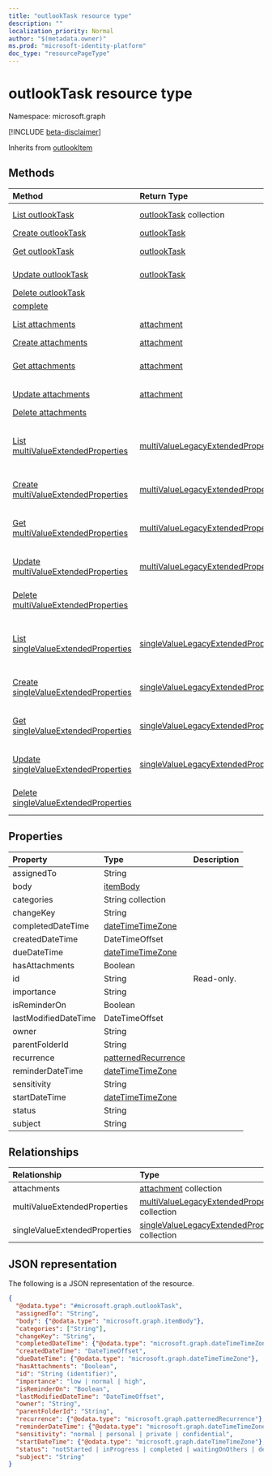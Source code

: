 ```yaml
---
title: "outlookTask resource type"
description: ""
localization_priority: Normal
author: "$(metadata.owner)"
ms.prod: "microsoft-identity-platform"
doc_type: "resourcePageType"
---
```


# outlookTask resource type

Namespace: microsoft.graph

[!INCLUDE [beta-disclaimer](../../includes/beta-disclaimer.md)]

Inherits from [outlookItem](outlookitem.md)

## Methods

| Method                                                                                             | Return Type                                                                             | Description                                                                                                 |
| :------------------------------------------------------------------------------------------------- | :-------------------------------------------------------------------------------------- | :---------------------------------------------------------------------------------------------------------- |
| [List outlookTask](../api/outlooktask-list.md)                                                     | [outlookTask](outlookTask.md) collection                                                | List properties and relationships of an outlookTask object.                                                 |
| [Create outlookTask](../api/outlooktask-create.md)                                                 | [outlookTask](outlookTask.md)                                                           | Create a new outlookTask object.                                                                            |
| [Get outlookTask](../api/outlooktask-get.md)                                                       | [outlookTask](outlookTask.md)                                                           | Read properties and relationships of an outlookTask object.                                                 |
| [Update outlookTask](../api/outlooktask-update.md)                                                 | [outlookTask](outlookTask.md)                                                           | Update the properties of an outlookTask object.                                                             |
| [Delete outlookTask](../api/outlooktask-delete.md)                                                 |                                                                                         | Delete an outlookTask object.                                                                               |
| [complete](../api/outlooktask-complete.md)                                                         |                                                                                         |                                                                                                             |
| [List attachments](../api/outlooktask-list-attachments.md)                                         | [attachment](../resources/-attachment.md)                                               | Get the attachment objects from an attachments navigation property.                                         |
| [Create attachments](../api/outlooktask-post-attachments.md)                                       | [attachment](../resources/-attachment.md)                                               | Create a new attachment object.                                                                             |
| [Get attachments](../api/outlooktask-get-attachments.md)                                           | [attachment](../resources/-attachment.md)                                               | Read the properties and relationships of an attachment object.                                              |
| [Update attachments](../api/outlooktask-update-attachments.md)                                     | [attachment](../resources/-attachment.md)                                               | Update the properties of an attachment object.                                                              |
| [Delete attachments](../api/outlooktask-delete-attachments.md)                                     |                                                                                         | Delete an attachment object.                                                                                |
| [List multiValueExtendedProperties](../api/outlooktask-list-multivalueextendedproperties.md)       | [multiValueLegacyExtendedProperty](../resources/-multivaluelegacyextendedproperty.md)   | Get the multiValueLegacyExtendedProperty objects from a multiValueExtendedProperties navigation property.   |
| [Create multiValueExtendedProperties](../api/outlooktask-post-multivalueextendedproperties.md)     | [multiValueLegacyExtendedProperty](../resources/-multivaluelegacyextendedproperty.md)   | Create a new multiValueLegacyExtendedProperty object.                                                       |
| [Get multiValueExtendedProperties](../api/outlooktask-get-multivalueextendedproperties.md)         | [multiValueLegacyExtendedProperty](../resources/-multivaluelegacyextendedproperty.md)   | Read the properties and relationships of a multiValueLegacyExtendedProperty object.                         |
| [Update multiValueExtendedProperties](../api/outlooktask-update-multivalueextendedproperties.md)   | [multiValueLegacyExtendedProperty](../resources/-multivaluelegacyextendedproperty.md)   | Update the properties of a multiValueLegacyExtendedProperty object.                                         |
| [Delete multiValueExtendedProperties](../api/outlooktask-delete-multivalueextendedproperties.md)   |                                                                                         | Delete a multiValueLegacyExtendedProperty object.                                                           |
| [List singleValueExtendedProperties](../api/outlooktask-list-singlevalueextendedproperties.md)     | [singleValueLegacyExtendedProperty](../resources/-singlevaluelegacyextendedproperty.md) | Get the singleValueLegacyExtendedProperty objects from a singleValueExtendedProperties navigation property. |
| [Create singleValueExtendedProperties](../api/outlooktask-post-singlevalueextendedproperties.md)   | [singleValueLegacyExtendedProperty](../resources/-singlevaluelegacyextendedproperty.md) | Create a new singleValueLegacyExtendedProperty object.                                                      |
| [Get singleValueExtendedProperties](../api/outlooktask-get-singlevalueextendedproperties.md)       | [singleValueLegacyExtendedProperty](../resources/-singlevaluelegacyextendedproperty.md) | Read the properties and relationships of a singleValueLegacyExtendedProperty object.                        |
| [Update singleValueExtendedProperties](../api/outlooktask-update-singlevalueextendedproperties.md) | [singleValueLegacyExtendedProperty](../resources/-singlevaluelegacyextendedproperty.md) | Update the properties of a singleValueLegacyExtendedProperty object.                                        |
| [Delete singleValueExtendedProperties](../api/outlooktask-delete-singlevalueextendedproperties.md) |                                                                                         | Delete a singleValueLegacyExtendedProperty object.                                                          |

## Properties

| Property             | Type                                                       | Description |
| :------------------- | :--------------------------------------------------------- | :---------- |
| assignedTo           | String                                                     |             |
| body                 | [itemBody](../resources/itembody.md)                       |             |
| categories           | String collection                                          |             |
| changeKey            | String                                                     |             |
| completedDateTime    | [dateTimeTimeZone](../resources/datetimetimezone.md)       |             |
| createdDateTime      | DateTimeOffset                                             |             |
| dueDateTime          | [dateTimeTimeZone](../resources/datetimetimezone.md)       |             |
| hasAttachments       | Boolean                                                    |             |
| id                   | String                                                     | Read-only.  |
| importance           | String                                                     |             |
| isReminderOn         | Boolean                                                    |             |
| lastModifiedDateTime | DateTimeOffset                                             |             |
| owner                | String                                                     |             |
| parentFolderId       | String                                                     |             |
| recurrence           | [patternedRecurrence](../resources/patternedrecurrence.md) |             |
| reminderDateTime     | [dateTimeTimeZone](../resources/datetimetimezone.md)       |             |
| sensitivity          | String                                                     |             |
| startDateTime        | [dateTimeTimeZone](../resources/datetimetimezone.md)       |             |
| status               | String                                                     |             |
| subject              | String                                                     |             |

## Relationships

| Relationship                  | Type                                                                                              | Description |
| :---------------------------- | :------------------------------------------------------------------------------------------------ | :---------- |
| attachments                   | [attachment](../resources/attachment.md) collection                                               |             |
| multiValueExtendedProperties  | [multiValueLegacyExtendedProperty](../resources/multivaluelegacyextendedproperty.md) collection   |             |
| singleValueExtendedProperties | [singleValueLegacyExtendedProperty](../resources/singlevaluelegacyextendedproperty.md) collection |             |

## JSON representation

The following is a JSON representation of the resource.

<!-- {
  "blockType": "resource",
  "keyProperty": "id",
  "@odata.type": "microsoft.graph.outlookTask",
  "baseType": "microsoft.graph.outlookItem",
  "openType": False
}
-->

```json
{
  "@odata.type": "#microsoft.graph.outlookTask",
  "assignedTo": "String",
  "body": {"@odata.type": "microsoft.graph.itemBody"},
  "categories": ["String"],
  "changeKey": "String",
  "completedDateTime": {"@odata.type": "microsoft.graph.dateTimeTimeZone"},
  "createdDateTime": "DateTimeOffset",
  "dueDateTime": {"@odata.type": "microsoft.graph.dateTimeTimeZone"},
  "hasAttachments": "Boolean",
  "id": "String (identifier)",
  "importance": "low | normal | high",
  "isReminderOn": "Boolean",
  "lastModifiedDateTime": "DateTimeOffset",
  "owner": "String",
  "parentFolderId": "String",
  "recurrence": {"@odata.type": "microsoft.graph.patternedRecurrence"},
  "reminderDateTime": {"@odata.type": "microsoft.graph.dateTimeTimeZone"},
  "sensitivity": "normal | personal | private | confidential",
  "startDateTime": {"@odata.type": "microsoft.graph.dateTimeTimeZone"},
  "status": "notStarted | inProgress | completed | waitingOnOthers | deferred",
  "subject": "String"
}
```
